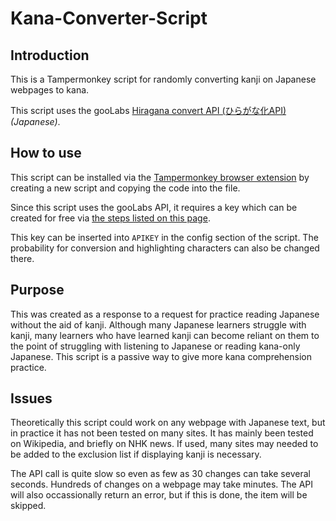 # Kana-Converter-Script

## Introduction

This is a Tampermonkey script for randomly converting kanji on Japanese webpages to kana. 

This script uses the gooLabs [Hiragana convert API (ひらがな化API)](https://labs.goo.ne.jp/api/jp/hiragana-translation/) *(Japanese)*.

## How to use

This script can be installed via the [Tampermonkey browser extension](https://www.tampermonkey.net/) by creating a new script and copying the code into the file.

Since this script uses the gooLabs API, it requires a key which can be created for free via [the steps listed on this page](https://labs.goo.ne.jp/apiusage/).

This key can be inserted into `APIKEY` in the config section of the script. The probability for conversion and highlighting characters can also be changed there.

## Purpose

This was created as a response to a request for practice reading Japanese without the aid of kanji. Although many Japanese learners struggle with kanji, many learners who have learned kanji can become reliant on them to the point of struggling with listening to Japanese or reading kana-only Japanese. This script is a passive way to give more kana comprehension practice.

## Issues

Theoretically this script could work on any webpage with Japanese text, but in practice it has not been tested on many sites. It has mainly been tested on Wikipedia, and briefly on NHK news. If used, many sites may needed to be added to the exclusion list if displaying kanji is necessary.

The API call is quite slow so even as few as 30 changes can take several seconds. Hundreds of changes on a webpage may take minutes. The API will also occassionally return an error, but if this is done, the item will be skipped.
